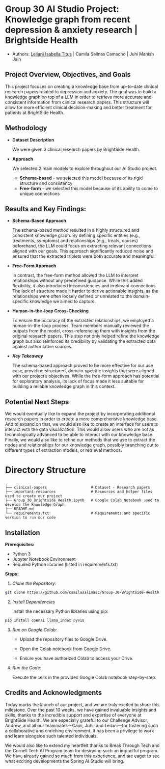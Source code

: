 # Group 30 AI Studio Project: Knowledge graph from recent depression & anxiety research | Brightside Health
- Authors: <a href="https://github.com/itsnotleilani" target="_blank">Leilani Isabella Titus</a> | Camila Salinas Camacho | Juhi Manish Jain

## Project Overview, Objectives, and Goals

This project focuses on creating a knowledge base from up-to-date clinical research papers related to depression and anxiety. The goal was to build a knowledge graph on top of a LLM in order to retrieve more accurate and consistent information from clinical research papers. This structure will allow for more efficient clinical decision-making and better treatment for patients at BrightSide Health.

## Methodology

- **Dataset Description**

   We were given 3 clinical research papers by BrightSide Health. 

- **Approach**

  We selected 2 main models to explore throughout our AI Studio project.

    - **Schema-based** - we selected this model because of its rigid structure and consistency
     - **Free-form** - we selected this model because of its ability to come to unique connections

## Results and Key Findings:

- **Schema-Based Approach**

  The schema-based method resulted in a highly structured and consistent knowledge graph. By defining specific entities (e.g., treatments, symptoms) and relationships (e.g., treats, causes) beforehand, the LLM could focus on extracting relevant connections aligned with our goals. This approach significantly reduced noise and ensured that the extracted triplets were both accurate and meaningful.

- **Free-Form Approach**

  In contrast, the free-form method allowed the LLM to interpret relationships without any predefined guidance. While this added flexibility, it also introduced inconsistencies and irrelevant connections. The lack of structure made it harder to derive actionable insights, as the relationships were often loosely defined or unrelated to the domain-specific knowledge we aimed to capture.

- **Human-in-the-loop Cross-Checking**

  To ensure the accuracy of the extracted relationships, we employed a human-in-the-loop process. Team members manually reviewed the outputs from the model, cross-referencing them with insights from the original research papers. This step not only helped refine the knowledge graph but also reinforced its credibility by validating the extracted data against authoritative sources.

- _**Key Takeaway**_

  The schema-based approach proved to be more effective for our use case, providing structured, domain-specific insights that were aligned with our project’s objectives. While the free-form approach has potential for exploratory analysis, its lack of focus made it less suitable for building a reliable knowledge graph in this context.

## Potential Next Steps

We would eventually like to expand the project by incorporating additional research papers in order to create a more comprehensive knowledge base. And to expand on that, we would also like to create an interface for users to interact with the data visualization. This would allow users who are not as technologically advanced to be able to interact with our knowledge base. Finally, we would also like to refine our methods that we use to extract the nodes and relationships for our knowledge graph, possibly branching out to different types of extraction models, or retrieval methods.


# Directory Structure
```
.
├── clinical-papers                    # Dataset - Research papers
├── important-resources                # Resources and helper files used to create our project
├── Group_30_Brightside_Health.ipynb   # Google Colab Notebook used to develop the Knowledge Graph
├── README.md
└── requirements.txt                   # Requirements and specific version to run our code
```

## Installation

**Prerequisites:**
- Python 3
- Jupyter Notebook Environment
- Required Python libraries (listed in requirements.txt)

**Steps:**

1. _Clone the Repository:_

```bash 
git clone https://github.com/camilasalinasc/Group-30-Brightside-Health.git cd Group-30-Brightside-Health.git

```
  
2. _Install Dependencies_

   Install the necessary Python libraries using pip:

```bash
pip install openai llama_index pyvis
```

3. _Run on Google Colab:_

   - Upload the repository files to Google Drive.
   
   - Open the Colab notebook from Google Drive.
   
   - Ensure you have authorized Colab to access your Drive.

4. _Run the Code:_
	
   Execute the cells in the provided Google Colab notebook step-by-step.

## Credits and Acknowledgments

Today marks the launch of our project, and we are truly excited to share this milestone. Over the past 10 weeks, we have gained invaluable insights and skills, thanks to the incredible support and expertise of everyone at BrightSide Health. We are especially grateful to our Challenge Advisor, Andrew, and all our teammates—Cami, Juhi, and Leilani—for fostering such a collaborative and enriching environment. It has been a privilege to work and learn alongside such talented individuals.


We would also like to extend my heartfelt thanks to Break Through Tech and the Cornell Tech AI Program team for designing such an impactful program. We have already gained so much from this experience, and are eager to see what exciting developments the Spring AI Studio will bring.
